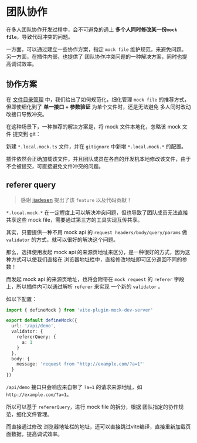 # 团队协作

在多人团队协作开发过程中，会不可避免的遇上 **多个人同时修改某一份`mock file`**，导致代码冲突的问题。

一方面，可以通过建立一些协作方案，指定 `mock file` 维护规范，来避免问题。
另一方面，在插件内部，也提供了 团队协作冲突问题的一种解决方案，同时也提高调试效率。

## 协作方案

在 [文件目录管理](/guide/file-management) 中，我们给出了如何规范化，细化管理 `mock file` 的推荐方式，
但即使细化到了 **单一接口 + 参数验证** 为单个文件时，还是无法避免 多人同时改动改接口导致冲突。

在这种场景下，一种推荐的解决方案是，将 mock 文件本地化，忽略该 mock 文件 提交到 git：

新建 `*.local.mock.ts` 文件，并在 `gitignore` 中新增 `*.local.mock.*` 的配置。

插件依然会正确加载该文件，并且团队成员在各自的开发机本地修改该文件，由于不会被提交，可直接避免文件冲突的问题。

## referer query

> 感谢 [jiadesen](https://github.com/jiadesen) 提出了该 `feature` 以及代码贡献！

`*.local.mock.*` 在一定程度上可以解决冲突问题，但也导致了团队成员无法直接共享这些 mock file，需要通过第三方的工具实现互传共享。

其实，只要提供一种不用 mock api 的 `request headers/body/query/params` 做 `validator` 的方式，就可以很好的解决这个问题。

那么，选择使用发起 mock api 的来源页地址来区分，是一种很好的方式，因为这种方式可以使我们直接在 浏览器地址栏中，直接修改地址即可区分返回不同的参数！

而发起 mock api 的来源页地址，也将会附带在 `mock request` 的 `referer` 字段上，所以插件内可以通过解析 `referer` 来实现 一个新的 `validator` 。

如以下配置：

``` ts
import { defineMock } from 'vite-plugin-mock-dev-server'

export default defineMock({
  url: '/api/demo',
  validator: {
    refererQuery: {
      a: 1
    }
  },
  body: {
    message: 'request from "http://example.com/?a=1"'
  }
})
```

`/api/demo` 接口只会响应来自带了 `?a=1` 的请求来源地址，如 `http://example.com/?a=1`。

所以可以基于 `refererQuery`，进行 mock file 的拆分，根据 团队指定的协作规范，细化文件管理。

而直接通过修改 浏览器地址栏的地址，还可以直接跳过vite编译，直接重新加载页面数据，提高调试效率。
